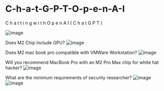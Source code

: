 # C-h-a-t-G-P-T-O-p-e-n-A-I
C h a t t i n g w i t h O p e n A I ( C h a t G P T ) 

![image](https://user-images.githubusercontent.com/58542375/206122990-01ab3437-76ea-42f9-ba89-442fa00e7fb8.png)

Does M2 Chip Include GPU?
![image](https://user-images.githubusercontent.com/58542375/208569299-e024f925-a4e6-4e36-9129-fb5e92301b81.png)

Does M2 mac book pro compatible with VMWare Workstation?
![image](https://user-images.githubusercontent.com/58542375/208571776-8fc4a403-c104-485d-a91c-68e63bad6608.png)

Will you recommend MacBook Pro with an M2 Pro Max chip for white hat hacker?
![image](https://user-images.githubusercontent.com/58542375/208572432-4d703531-2087-4299-866f-445d03af9e78.png)

What are the minimum requirements of security researcher?
![image](https://user-images.githubusercontent.com/58542375/208575565-bf3c6ce4-163b-4a97-b6c4-1117ea0a7c50.png)
![image](https://user-images.githubusercontent.com/58542375/208575693-33a0a047-a0f7-4a26-9eb3-93cb5fb7e3c9.png)
